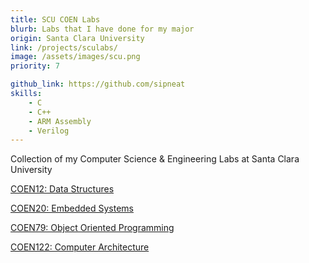 ```yaml
---
title: SCU COEN Labs
blurb: Labs that I have done for my major
origin: Santa Clara University
link: /projects/sculabs/
image: /assets/images/scu.png
priority: 7

github_link: https://github.com/sipneat
skills:
    - C
    - C++
    - ARM Assembly
    - Verilog
---
```


Collection of my Computer Science & Engineering Labs at Santa Clara University

[COEN12: Data Structures](https://github.com/sipneat/COEN-12)

[COEN20: Embedded Systems](https://github.com/sipneat)

[COEN79: Object Oriented Programming](https://github.com/sipneat/COEN-79)

[COEN122: Computer Architecture](https://github.com/sipneat/COEN-122)
